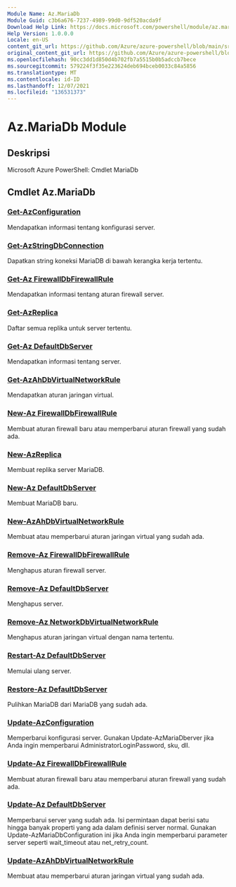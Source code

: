 ```yaml
---
Module Name: Az.MariaDb
Module Guid: c3b6a676-7237-4989-99d0-9df520acda9f
Download Help Link: https://docs.microsoft.com/powershell/module/az.mariadb
Help Version: 1.0.0.0
Locale: en-US
content_git_url: https://github.com/Azure/azure-powershell/blob/main/src/MariaDb/help/Az.MariaDb.md
original_content_git_url: https://github.com/Azure/azure-powershell/blob/main/src/MariaDb/help/Az.MariaDb.md
ms.openlocfilehash: 90cc3dd1d850d4b702fb7a5515b0b5adccb7bece
ms.sourcegitcommit: 579224f3f35e223624deb694bceb0033c84a5856
ms.translationtype: MT
ms.contentlocale: id-ID
ms.lasthandoff: 12/07/2021
ms.locfileid: "136531373"
---
```

# Az.MariaDb Module
## Deskripsi
Microsoft Azure PowerShell: Cmdlet MariaDb

## Cmdlet Az.MariaDb
### [Get-AzConfiguration](Get-AzMariaDbConfiguration.md)
Mendapatkan informasi tentang konfigurasi server.

### [Get-AzStringDbConnection](Get-AzMariaDbConnectionString.md)
Dapatkan string koneksi MariaDB di bawah kerangka kerja tertentu.

### [Get-Az FirewallDbFirewallRule](Get-AzMariaDbFirewallRule.md)
Mendapatkan informasi tentang aturan firewall server.

### [Get-AzReplica](Get-AzMariaDbReplica.md)
Daftar semua replika untuk server tertentu.

### [Get-Az DefaultDbServer](Get-AzMariaDbServer.md)
Mendapatkan informasi tentang server.

### [Get-AzAhDbVirtualNetworkRule](Get-AzMariaDbVirtualNetworkRule.md)
Mendapatkan aturan jaringan virtual.

### [New-Az FirewallDbFirewallRule](New-AzMariaDbFirewallRule.md)
Membuat aturan firewall baru atau memperbarui aturan firewall yang sudah ada.

### [New-AzReplica](New-AzMariaDbReplica.md)
Membuat replika server MariaDB.

### [New-Az DefaultDbServer](New-AzMariaDbServer.md)
Membuat MariaDB baru.

### [New-AzAhDbVirtualNetworkRule](New-AzMariaDbVirtualNetworkRule.md)
Membuat atau memperbarui aturan jaringan virtual yang sudah ada.

### [Remove-Az FirewallDbFirewallRule](Remove-AzMariaDbFirewallRule.md)
Menghapus aturan firewall server.

### [Remove-Az DefaultDbServer](Remove-AzMariaDbServer.md)
Menghapus server.

### [Remove-Az NetworkDbVirtualNetworkRule](Remove-AzMariaDbVirtualNetworkRule.md)
Menghapus aturan jaringan virtual dengan nama tertentu.

### [Restart-Az DefaultDbServer](Restart-AzMariaDbServer.md)
Memulai ulang server.

### [Restore-Az DefaultDbServer](Restore-AzMariaDbServer.md)
Pulihkan MariaDB dari MariaDB yang sudah ada.

### [Update-AzConfiguration](Update-AzMariaDbConfiguration.md)
Memperbarui konfigurasi server.
Gunakan Update-AzMariaDberver jika Anda ingin memperbarui AdministratorLoginPassword, sku, dll.

### [Update-Az FirewallDbFirewallRule](Update-AzMariaDbFirewallRule.md)
Membuat aturan firewall baru atau memperbarui aturan firewall yang sudah ada.

### [Update-Az DefaultDbServer](Update-AzMariaDbServer.md)
Memperbarui server yang sudah ada.
Isi permintaan dapat berisi satu hingga banyak properti yang ada dalam definisi server normal.
Gunakan Update-AzMariaDbConfiguration ini jika Anda ingin memperbarui parameter server seperti wait_timeout atau net_retry_count.

### [Update-AzAhDbVirtualNetworkRule](Update-AzMariaDbVirtualNetworkRule.md)
Membuat atau memperbarui aturan jaringan virtual yang sudah ada.

